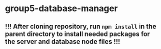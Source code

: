# group5-database-manager

## !!! After cloning repository, run `npm install` in the parent directory to install needed packages for the server and database node files !!!


